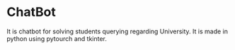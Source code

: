 # ChatBot
 It is chatbot for solving students querying regarding University. It is made in python using pytourch and tkinter.

